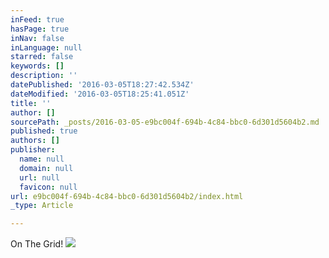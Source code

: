 ```yaml
---
inFeed: true
hasPage: true
inNav: false
inLanguage: null
starred: false
keywords: []
description: ''
datePublished: '2016-03-05T18:27:42.534Z'
dateModified: '2016-03-05T18:25:41.051Z'
title: ''
author: []
sourcePath: _posts/2016-03-05-e9bc004f-694b-4c84-bbc0-6d301d5604b2.md
published: true
authors: []
publisher:
  name: null
  domain: null
  url: null
  favicon: null
url: e9bc004f-694b-4c84-bbc0-6d301d5604b2/index.html
_type: Article

---
```

On The Grid!
![](https://the-grid-user-content.s3-us-west-2.amazonaws.com/02b6996b-e860-466a-9143-f80629ca3a41.jpg)